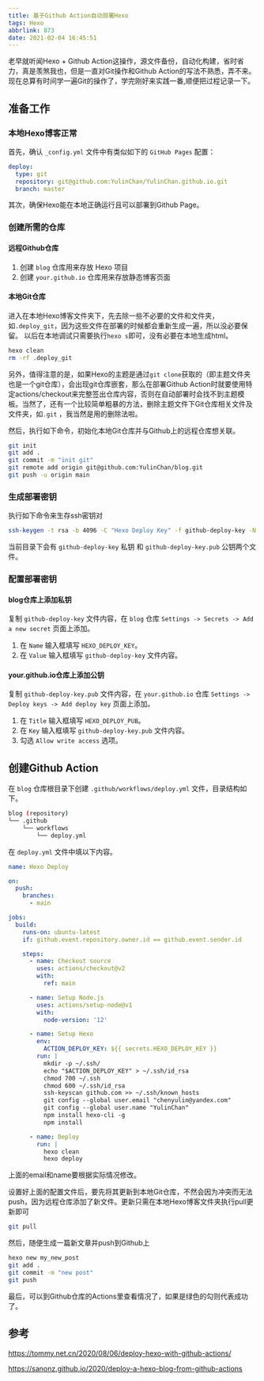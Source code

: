 ```yaml
---
title: 基于Github Action自动部署Hexo
tags: Hexo
abbrlink: 873
date: 2021-02-04 16:45:51
---
```




老早就听闻Hexo + Github Action这操作，源文件备份，自动化构建，省时省力，真是羡煞我也，但是一直对Git操作和Github Action的写法不熟悉，弄不来。现在总算有时间学一遍Git的操作了，学完刚好来实践一番,顺便把过程记录一下。

<!-- more -->

## 准备工作

### 本地Hexo博客正常

首先，确认 `_config.yml` 文件中有类似如下的 `GitHub Pages` 配置：

```yaml
deploy:
  type: git
  repository: git@github.com:YulinChan/YulinChan.github.io.git
  branch: master
```

其次，确保Hexo能在本地正确运行且可以部署到Github Page。

### 创建所需的仓库

#### 远程Github仓库

1. 创建 `blog` 仓库用来存放 Hexo 项目
2. 创建 `your.github.io` 仓库用来存放静态博客页面

#### 本地Git仓库

进入在本地Hexo博客文件夹下，先去除一些不必要的文件和文件夹，如`.deploy_git`，因为这些文件在部署的时候都会重新生成一遍，所以没必要保留。 以后在本地调试只需要执行`hexo s`即可，没有必要在本地生成html。

```bash
hexo clean
rm -rf .deploy_git
```

另外，值得注意的是，如果Hexo的主题是通过`git clone`获取的（即主题文件夹也是一个git仓库），会出现git仓库嵌套，那么在部署Github Action时就要使用特定actions/checkout来完整签出仓库内容，否则在自动部署时会找不到主题模板。当然了，还有一个比较简单粗暴的方法，删除主题文件下Git仓库相关文件及文件夹，如`.git` ，我当然是用的删除法啦。

然后，执行如下命令，初始化本地Git仓库并与Github上的远程仓库想关联。

```bash
git init
git add .
git commit -m "init git"
git remote add origin git@github.com:YulinChan/blog.git
git push -u origin main
```

### 生成部署密钥

执行如下命令来生存ssh密钥对

```bash
ssh-keygen -t rsa -b 4096 -C "Hexo Deploy Key" -f github-deploy-key -N ""
```

当前目录下会有 `github-deploy-key` 私钥 和 `github-deploy-key.pub`  公钥两个文件。

### 配置部署密钥

#### blog仓库上添加私钥

复制 `github-deploy-key` 文件内容，在 `blog` 仓库 `Settings -> Secrets -> Add a new secret` 页面上添加。

1. 在 `Name` 输入框填写 `HEXO_DEPLOY_KEY`。
2. 在 `Value` 输入框填写 `github-deploy-key` 文件内容。

#### your.github.io仓库上添加公钥

复制 `github-deploy-key.pub` 文件内容，在 `your.github.io` 仓库 `Settings -> Deploy keys -> Add deploy key` 页面上添加。

1. 在 `Title` 输入框填写 `HEXO_DEPLOY_PUB`。
2. 在 `Key` 输入框填写 `github-deploy-key.pub` 文件内容。
3. 勾选 `Allow write access` 选项。

## 创建Github Action

在 `blog` 仓库根目录下创建 `.github/workflows/deploy.yml` 文件，目录结构如下。

```bash
blog (repository)
└── .github
    └── workflows
        └── deploy.yml
```

在 `deploy.yml` 文件中填以下内容。

```yaml
name: Hexo Deploy

on:
  push:
    branches:
      - main

jobs:
  build:
    runs-on: ubuntu-latest
    if: github.event.repository.owner.id == github.event.sender.id

    steps:
      - name: Checkout source
        uses: actions/checkout@v2
        with:
          ref: main

      - name: Setup Node.js
        uses: actions/setup-node@v1
        with:
          node-version: '12'

      - name: Setup Hexo
        env:
          ACTION_DEPLOY_KEY: ${{ secrets.HEXO_DEPLOY_KEY }}
        run: |
          mkdir -p ~/.ssh/
          echo "$ACTION_DEPLOY_KEY" > ~/.ssh/id_rsa
          chmod 700 ~/.ssh
          chmod 600 ~/.ssh/id_rsa
          ssh-keyscan github.com >> ~/.ssh/known_hosts
          git config --global user.email "chenyulin@yandex.com"
          git config --global user.name "YulinChan"
          npm install hexo-cli -g
          npm install

      - name: Deploy
        run: |
          hexo clean
          hexo deploy
```

上面的email和name要根据实际情况修改。

设置好上面的配置文件后，要先将其更新到本地Git仓库，不然会因为冲突而无法push，因为远程仓库添加了新文件。更新只需在本地Hexo博客文件夹执行pull更新即可

```bash
git pull
```

然后，随便生成一篇新文章并push到Github上

```bash
hexo new my_new_post
git add .
git commit -m "new post"
git push
```

最后，可以到Github仓库的Actions里查看情况了，如果是绿色的勾则代表成功了。

## 参考

https://tommy.net.cn/2020/08/06/deploy-hexo-with-github-actions/

https://sanonz.github.io/2020/deploy-a-hexo-blog-from-github-actions

